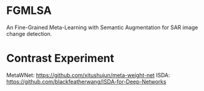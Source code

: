 # FGMLSA
An Fine-Grained Meta-Learning with Semantic Augmentation for SAR image change detection.

# Contrast Experiment
MetaWNet: https://github.com/xjtushujun/meta-weight-net
ISDA: https://github.com/blackfeatherwang/ISDA-for-Deep-Networks

